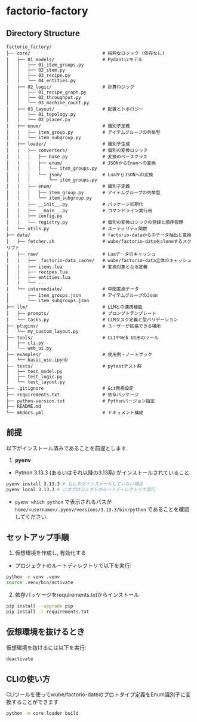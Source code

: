 # factorio-factory

## Directory Structure

```
factorio_factory/
├── core/                           # 純粋なロジック (依存なし)
│   ├── 01_models/                  # Pydanticモデル
│   │   ├── 01_item_groups.py
│   │   ├── 02_item.py
│   │   ├── 03_recipe.py
│   │   └── 04_entities.py
│   ├── 02_logic/                   # 計算ロジック
│   │   ├── 01_recipe_graph.py
│   │   ├── 02_throughput.py
│   │   └── 03_machine_count.py
│   ├── 03_layout/                  # 配置とトポロジー
│   |   ├── 01_topology.py
│   |   └── 02_placer.py
|   ├── enum/                       # 識別子定義
│   |   ├── item_group.py           # アイテムグループの列挙型
|   |   └── item_subgroup.py
│   ├── loader/                     # 識別子生成
│   |   ├── converters/             # 個別の変換ロジック
│   |   │   ├── base.py             # 変換のベースクラス
│   |   │   ├── enum/               # JSONからEnumへの変換
│   |   │   │   └── item_groups.py  
│   |   │   └── json/               # LuaからJSONへの変換
│   |   │       └── item_groups.py
│   |   ├── enum/                   # 識別子定義
│   |   │   ├── item_group.py       # アイテムグループの列挙型
│   |   │   └── item_subgroup.py
│   |   ├── __init__.py             # パッケージ初期化
│   |   ├── __main__.py             # コマンドライン実行用
│   |   ├── config.py
│   |   └── registry.py             # 個別の変換ロジックの登録と順序管理
|   └── utils.py                    # ユーティリティ関数
├── data/                           # factorio-dataからのデータ抽出と変換
│   ├── fetcher.sh                  # wube/factorio-dataをcloneするスクリプト
│   ├── raw/                        # Luaデータのキャッシュ
│   |   ├── _factorio-data_cache/   # wube/factorio-data全体のキャッシュ
│   |   ├── items.lua               # 変換対象となる定義
│   |   ├── recipes.lua
│   |   ├── entities.lua
│   |   └── ...
|   └── intermediate/               # 中間変換データ
│       ├── item_groups.json        # アイテムグループのJson
│       └── item_subgroups.json
├── llm/                            # LLMとの連携機能
│   ├── prompts/                    # プロンプトテンプレート
│   └── tasks.py                    # LLMタスク定義と型バリデーション
├── plugins/                        # ユーザーが拡張できる場所
│   └── my_custom_layout.py
├── tools/                          # CLIやWeb UI用のツール
│   ├── cli.py
│   └── web_ui.py
├── examples/                       # 使用例・ノートブック
│   └── basic_use.ipynb
├── tests/                          # pytestテスト群
│   ├── test_model.py
│   ├── test_logic.py
│   └── test_layout.py
├── .gitignore                      # Git無視設定
├── requirements.txt                # 依存パッケージ
├── python-version.txt              # Pythonバージョン指定
├── README.md
└── mkdocs.yml                      # ドキュメント構成
```

## 前提
以下がインストール済みであることを前提とします.
1. **pyenv**
  - Pytnon 3.13.3 (あるいはそれ以降の3.13系) がインストールされていること.
  ```sh
  pyenv install 3.13.3 # もしまだインストールしていない場合
  pyenv local 3.13.3 # このプロジェクトのルートディレクトリで実行
  ```
  - `pyenv which python` で表示されるパスが `home/<username>/.pyenv/versions/3.13.3/bin/python` であることを確認してください.

## セットアップ手順
1. 仮想環境を作成し, 有効化する
  - プロジェクトのルートディレクトリで以下を実行:
  ```bash
  python -m venv .venv
  source .venv/bin/activate
  ```

2. 依存パッケージをrequirements.txtからインストール
  ```sh
  pip install --upgrade pip
  pip install -r requirements.txt
  ```
  
## 仮想環境を抜けるとき
仮想環境を抜けるには以下を実行:
```bash
deactivate
```

## CLIの使い方
CLIツールを使ってwube/factorio-dateのプロトタイプ定義をEnum識別子に変換することができます
```bash
python -m core.loader build
```
